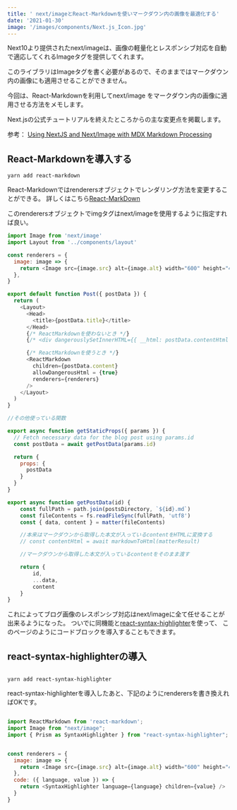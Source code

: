 ```yaml
---
title: ' next/imageとReact-Markdownを使いマークダウン内の画像を最適化する'
date: '2021-01-30'
image: '/images/components/Next.js_Icon.jpg'
---
```


Next10より提供されたnext/imageは、画像の軽量化とレスポンシブ対応を自動で適応してくれるImageタグを提供してくれます。  

このライブラリはImageタグを書く必要があるので、そのままではマークダウン内の画像にも適用させることができません。  

今回は、React-Markdownを利用してnext/image をマークダウン内の画像に適用させる方法をメモします。  

Next.jsの公式チュートリアルを終えたところからの主な変更点を掲載します。

参考：
[Using NextJS and Next/Image with MDX Markdown Processing](https://theviewport.io/post/using-nextjs-and-nextimage-with-mdx-markdown-processing)


## React-Markdownを導入する

```terminal:
yarn add react-markdown
```



React-Markdownではrenderersオブジェクトでレンダリング方法を変更することができる。
詳しくはこちら[React-MarkDown](https://github.com/remarkjs/react-markdown#appendix-b-node-types)  

このrenderersオブジェクトでimgタグはnext/imageを使用するように指定すれば良い。

```javascript
import Image from 'next/image'
import Layout from '../components/layout'

const renderers = {
  image: image => {
    return <Image src={image.src} alt={image.alt} width="600" height="450"  />
  },
}

export default function Post({ postData }) {
  return (
    <Layout>
      <Head>
        <title>{postData.title}</title>
      </Head>
      {/* ReactMarkdownを使わないとき */}
      {/* <div dangerouslySetInnerHTML={{ __html: postData.contentHtml }} /> */}

      {/* ReactMarkdownを使うとき */}
      <ReactMarkdown
        children={postData.content}
        allowDangerousHtml = {true}
        renderers={renderers}
      />
    </Layout>
  )
}

//その他使っている関数

export async function getStaticProps({ params }) {
  // Fetch necessary data for the blog post using params.id
  const postData = await getPostData(params.id)

  return {
    props: {
      postData
    }
  }
}

export async function getPostData(id) {
    const fullPath = path.join(postsDirectory, `${id}.md`)
    const fileContents = fs.readFileSync(fullPath, 'utf8')
    const { data, content } = matter(fileContents)

    //本来はマークダウンから取得した本文が入っているcontentをHTMLに変換する
    // const contentHtml = await markdownToHtml(matterResult)

    //マークダウンから取得した本文が入っているcontentをそのまま渡す

    return {
        id,
        ...data,
        content
    }
}

```

これによってブログ画像のレスポンシブ対応はnext/imageに全て任せることが出来るようになった。
ついでに同機能と[react-syntax-highlighter](https://github.com/react-syntax-highlighter/react-syntax-highlighter)を使って、
このページのようにコードブロックを導入することもできます。

## react-syntax-highlighterの導入
```terminal

yarn add react-syntax-highlighter
```

react-syntax-highlighterを導入したあと、下記のようにrenderersを書き換えればOKです。


```javascript

import ReactMarkdown from 'react-markdown';
import Image from "next/image";
import { Prism as SyntaxHighlighter } from "react-syntax-highlighter";


const renderers = {
  image: image => {
    return <Image src={image.src} alt={image.alt} width="600" height="450" />
  },
  code: ({ language, value }) => {
    return <SyntaxHighlighter language={language} children={value} />
  }
}

```
